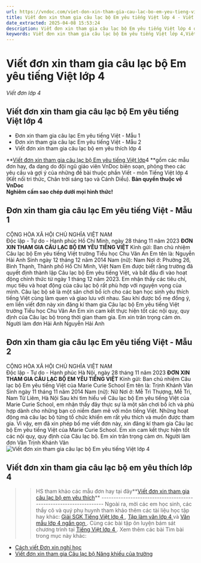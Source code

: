 ```yaml
---
url: https://vndoc.com/viet-don-xin-tham-gia-cau-lac-bo-em-yeu-tieng-viet-lop-4-310403
title: Viết đơn xin tham gia câu lạc bộ Em yêu tiếng Việt lớp 4 - Viết đơn lớp 4 - VnDoc.com
date_extracted: 2025-04-08 15:53:24
description: Viết đơn xin tham gia câu lạc bộ Em yêu tiếng Việt lớp 4 được biên soạn nhằm giúp các em HS đạt kết quả tốt trong quá trình học tập phần Viết (môn Tiếng Việt lớp 4 Chương trình mới)
keywords: Viết đơn xin tham gia câu lạc bộ Em yêu tiếng Việt lớp 4,Viết đơn xin tham gia câu lạc bộ lớp 4,Viết đơn xin tham gia câu lạc bộ em yêu thích lớp 4,đơn xin tham gia câu lạc bộ Em yêu tiếng Việt,Viết đơn xin tham gia câu lạc bộ Em yêu tiếng Việt,Viết đơn lớp 4,đơn xin tham gia câu lạc bộ,đơn xin tham gia câu lạc bộ lớp 4,Viết đơn,Mẫu đơn,tập làm văn lớp 4,bài tập làm văn lớp 4,bài văn mẫu lớp 4,văn mẫu lớp 4,bài văn lớp 4,những bài văn mẫu lớp 4
---
```


# Viết đơn xin tham gia câu lạc bộ Em yêu tiếng Việt lớp 4
 _Viết đơn lớp 4_
## **Viết đơn xin tham gia câu lạc bộ Em yêu tiếng Việt lớp 4**
  * Đơn xin tham gia câu lạc Em yêu tiếng Việt - Mẫu 1
  * Đơn xin tham gia câu lạc Em yêu tiếng Việt - Mẫu 2
  * Viết đơn xin tham gia câu lạc bộ em yêu thích lớp 4

**[Viết đơn xin tham gia câu lạc bộ Em yêu tiếng Việt lớp](<https://vndoc.com/viet-don-xin-tham-gia-cau-lac-bo-em-yeu-tieng-viet-lop-4-310403>)4 **gồm các mẫu đơn hay, đa dạng do đội ngũ giáo viên VnDoc biên soạn, phỏng theo các yêu cầu và gợi ý của những đề bài thuộc phần Viết - môn Tiếng Việt lớp 4 \(Kết nối tri thức, Chân trời sáng tạo và Cánh Diều\).
**Bản quyền thuộc về VnDoc**   
**Nghiêm cấm sao chép dưới mọi hình thức\!**
## **Đơn xin tham gia câu lạc Em yêu tiếng Việt - Mẫu 1**
CỘNG HÒA XÃ HỘI CHỦ NGHĨA VIỆT NAM  
Độc lập - Tự do - Hạnh phúc
Hồ Chí Minh, ngày 28 tháng 11 năm 2023
**ĐƠN XIN THAM GIA CÂU LẠC BỘ EM YÊU TIẾNG VIỆT**
Kính gửi: Ban chủ nhiệm Câu lạc bộ Em yêu tiếng Việt trường Tiểu học Chu Văn An
Em tên là: Nguyễn Hải Anh
Sinh ngày 12 tháng 12 năm 2014
Nam \(nữ\): Nam
Nơi ở: Phường 26, Bình Thạnh, Thành phố Hồ Chí Minh, Việt Nam
Em được biết rằng trường đã quyết định thành lập Câu lạc bộ Em yêu tiếng Việt, và bắt đầu đi vào hoạt động chính thức từ ngày 1 tháng 12 năm 2023.
Em nhận thấy các tiêu chí, mục tiêu và hoạt động của câu lạc bộ rất phù hợp với nguyện vọng của mình. Câu lạc bộ sẽ là một sân chơi bổ ích cho các bạn học sinh yêu thích tiếng Việt cùng làm quen và giao lưu với nhau.
Sau khi được bố mẹ đồng ý, em liền viết đơn này xin đăng kí tham gia Câu lạc bộ Em yêu tiếng Việt trường Tiểu học Chu Văn An
Em xin cam kết thực hiện tốt các nội quy, quy định của Câu lạc bộ trong thời gian tham gia.
Em xin trân trọng cảm ơn.
Người làm đơn
Hải Anh
Nguyễn Hải Anh
## **Đơn xin tham gia câu lạc Em yêu tiếng Việt - Mẫu 2**
CỘNG HÒA XÃ HỘI CHỦ NGHĨA VIỆT NAM  
Độc lập - Tự do - Hạnh phúc
Hà Nội, ngày 28 tháng 11 năm 2023
**ĐƠN XIN THAM GIA CÂU LẠC BỘ EM YÊU TIẾNG VIỆT**
Kính gửi: Ban chủ nhiệm Câu lạc bộ Em yêu tiếng Việt của Marie Curie School
Em tên là: Trịnh Khánh Vân
Sinh ngày 11 tháng 11 năm 2014
Nam \(nữ\): Nữ
Nơi ở: Mễ Trì Thượng, Mễ Trì, Nam Từ Liêm, Hà Nội
Sau khi tìm hiểu về Câu lạc bộ Em yêu tiếng Việt của Marie Curie School, em nhận thấy đây thực sự là một sân chơi bổ ích và phù hợp dành cho những bạn có niềm đam mê với môn tiếng Việt. Những hoạt động mà câu lạc bộ từng tổ chức khiến em rất yêu thích và muốn được tham gia.
Vì vậy, em đã xin phép bố mẹ viết đơn này, xin đăng kí tham gia Câu lạc bộ Em yêu tiếng Việt của Marie Curie School.
Em xin cam kết thực hiện tốt các nội quy, quy định của Câu lạc bộ.
Em xin trân trọng cảm ơn.
Người làm đơn
Vân
Trịnh Khánh Vân
![Viết đơn xin tham gia câu lạc bộ Em yêu tiếng Việt lớp 4](https://i.vdoc.vn/data/image/2023/11/28/viet-don-xin-tham-gia-cau-lac-bo-em-yeu-tieng-viet-lop-4.jpg)
## **Viết đơn xin tham gia câu lạc bộ em yêu thích lớp 4**
>> HS tham khảo các mẫu đơn hay tại đây**[Viết đơn xin tham gia câu lạc bộ em yêu thích](<https://vndoc.com/viet-don-xin-tham-gia-cau-lac-bo-em-yeu-thich-lop-4-300505>)**
\------------------------------------------------------------------
Ngoài ra, mời các em học sinh, các thầy cô và quý phụ huynh tham khảo thêm các tài liệu học tập hay khác: [ Giải SGK Tiếng Việt lớp 4 ](<https://vndoc.com/tieng-viet-lop4>) , [ Tập làm văn lớp 4 ](<https://vndoc.com/tap-lam-van-lop4>) và [ Văn mẫu lớp 4 ngắn gọn ](<https://vndoc.com/van-mieu-ta-lop4>) . Cùng các bài tập ôn luyện bám sát chương trình tại [ Tiếng Việt lớp 4 ](<https://vndoc.com/tieng-viet-lop4>) .
Xem thêm các bài Tìm bài trong mục này khác:
  * [Cách viết Đơn xin nghỉ học](</viet-don-xin-nghi-hoc-lop-4-300487>)
  * [Viết đơn xin tham gia Câu lạc bộ Năng khiếu của trường](</don-xin-gia-nhap-cau-lac-bo-nang-khieu-96277>)

